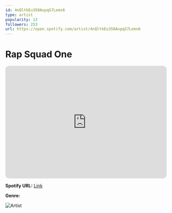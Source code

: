 ```yaml
---
id: 4nQltkEu358AxpqS7Lemx6
type: artist
popularity: 13
followers: 253
url: https://open.spotify.com/artist/4nQltkEu358AxpqS7Lemx6
---
```

# Rap Squad One

<iframe style="border-radius:12px" src="https://open.spotify.com/embed/artist/4nQltkEu358AxpqS7Lemx6" width="100%" height="352" frameBorder="0" allowfullscreen="" allow="autoplay; clipboard-write; encrypted-media; fullscreen; picture-in-picture" loading="lazy"></iframe>

**Spotify URL:** [Link](https://open.spotify.com/artist/4nQltkEu358AxpqS7Lemx6)

**Genre:** 

![Artist](https://i.scdn.co/image/ab6761610000e5eb5d50e165020efbce2fa69916)
